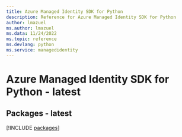 ```yaml
---
title: Azure Managed Identity SDK for Python
description: Reference for Azure Managed Identity SDK for Python
author: lmazuel
ms.author: lmazuel
ms.data: 11/24/2022
ms.topic: reference
ms.devlang: python
ms.service: managedidentity
---
```

# Azure Managed Identity SDK for Python - latest
## Packages - latest
[!INCLUDE [packages](managed-identity-index.md)]
